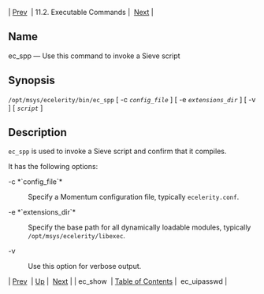 | [Prev](executable.ec_show)  | 11.2. Executable Commands |  [Next](executable.ec_uipasswd.php) |

<a name="executable.ec_spp"></a>
## Name

ec_spp — Use this command to invoke a Sieve script

## Synopsis

`/opt/msys/ecelerity/bin/ec_spp` [ -c *`config_file`* ] [ -e *`extensions_dir`* ] [ -v ] [ *`script`* ]

<a name="idp14153872"></a>
## Description

`ec_spp` is used to invoke a Sieve script and confirm that it compiles.

It has the following options:

<dl className="variablelist">

<dt>-c *`config_file`*</dt>

<dd>

Specify a Momentum configuration file, typically `ecelerity.conf`.

</dd>

<dt>-e *`extensions_dir`*</dt>

<dd>

Specify the base path for all dynamically loadable modules, typically `/opt/msys/ecelerity/libexec`.

</dd>

<dt>-v</dt>

<dd>

Use this option for verbose output.

</dd>

</dl>

| [Prev](executable.ec_show)  | [Up](exe.commands.details.php) |  [Next](executable.ec_uipasswd.php) |
| ec_show  | [Table of Contents](index) |  ec_uipasswd |
